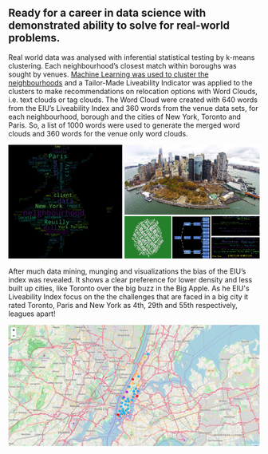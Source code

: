 ## Ready for a career in data science with demonstrated ability to solve for real-world problems. 

Real world data was analysed with inferential statistical testing by k-means clustering. Each neighbourhood’s closest match within boroughs was 
sought by venues. [Machine Learning was used to cluster the neighbourhoods](https://github.com/lindangulopez/Coursera_Capstone/blob/master/LeafletMap.png) and a Tailor-Made Liveability Indicator was applied to the clusters to 
make recommendations on relocation options with Word Clouds, i.e. text clouds or tag clouds.  The Word Cloud were created with 640 words from the 
EIU’s Liveability Index and 360 words from the venue data sets, for each neighbourhood, borough and the cities of New York, Toronto and Paris. 
So, a list of 1000 words were used to generate the merged word clouds and 360 words for the venue only word clouds.

![Tailor-Made Liveability Indicator ](https://github.com/lindangulopez/Coursera_Capstone/blob/master/IBM_DSP.png?raw=true)

After much data mining, munging and visualizations the bias of the EIU’s index was revealed. It shows a clear preference for lower density and
less built up cities, like Toronto over the big buzz in the Big Apple. As he EIU's Liveability Index focus on the the challenges that are faced 
in a big city it rated Toronto, Paris and New York as 4th, 29th and 55th respectively, leagues apart!

![Leaflet Map](https://github.com/lindangulopez/Coursera_Capstone/blob/master/LeafletMap.png?raw=true)


